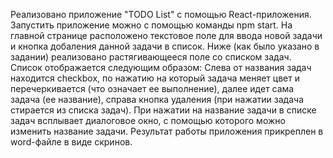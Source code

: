 Реализовано приложение "TODO List" с помощью React-приложения. Запустить приложение можно с помощью команды npm start. 
На главной странице расположено текстовое поле для ввода новой задачи и кнопка добаления данной задачи в список.
Ниже (как было указано в задании) реализовано растягивающееся поле со списком задач.
Список отображается следующим образом: Слева от названия задач находится checkbox, по нажатию на который задача меняет цвет и перечеркивается (что означает ее выполнение),
далее идет сама задача (ее название), справа кнопка удаления (при нажатии задача стирается из списка задач).
При нажатии на название задачи в списке задач всплывает диалоговое окно, с помощью которого можно изменить название задачи.
Результат работы приложения прикреплен в word-файле в виде скринов.
